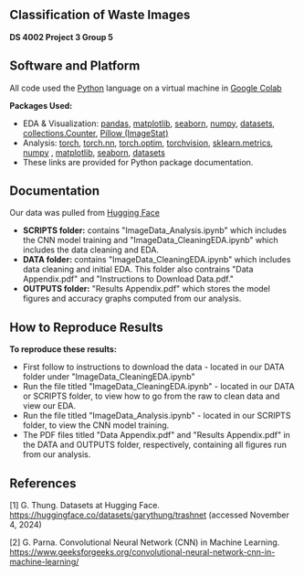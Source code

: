 ## **Classification of Waste Images**
**DS 4002 Project 3 Group 5**

## Software and Platform 
All code used the [Python](https://www.python.org/downloads/) language on a virtual machine in [Google Colab](https://colab.research.google.com/) 

**Packages Used:**
* EDA & Visualization: [pandas](https://pypi.org/project/pandas/), [matplotlib](https://pypi.org/project/matplotlib/), [seaborn](https://pypi.org/project/seaborn/), [numpy](https://numpy.org/doc/stable/user/absolute_beginners.html), [datasets](https://pypi.org/project/datasets/), [collections.Counter](https://docs.python.org/3/library/collections.html#collections.Counter), [Pillow (ImageStat)](https://pillow.readthedocs.io/en/stable/reference/ImageStat.html)  
* Analysis: [torch](https://pypi.org/project/torch/), [torch.nn](https://pytorch.org/docs/main/nn.html), [torch.optim](https://pypi.org/project/torch-optim/), [torchvision](https://pypi.org/project/torchvision/), [sklearn.metrics](https://scikit-learn.org/1.5/modules/model_evaluation.html), [numpy](https://numpy.org/doc/stable/user/absolute_beginners.html) , [matplotlib](https://pypi.org/project/matplotlib/), [seaborn](https://pypi.org/project/seaborn/), [datasets](https://pypi.org/project/datasets/)
* These links are provided for Python package documentation.
  
## Documentation 
Our data was pulled from [Hugging Face](https://huggingface.co/datasets/garythung/trashnet) 
* **SCRIPTS folder:** contains "ImageData_Analysis.ipynb" which includes the CNN model training and "ImageData_CleaningEDA.ipynb" which includes the data cleaning and EDA.
* **DATA folder:**  contains "ImageData_CleaningEDA.ipynb" which includes data cleaning and initial EDA. This folder also contrains "Data Appendix.pdf" and "Instructions to Download Data.pdf."  
* **OUTPUTS folder:** "Results Appendix.pdf" which stores the model figures and accuracy graphs computed from our analysis.

## How to Reproduce Results 
**To reproduce these results:**

- First follow to instructions to download the data - located in our DATA folder under "ImageData_CleaningEDA.ipynb"
- Run the file titled "ImageData_CleaningEDA.ipynb" - located in our DATA or SCRIPTS folder, to view how to go from the raw to clean data and view our EDA.
- Run the file titled "ImageData_Analysis.ipynb" - located in our SCRIPTS folder, to view the CNN model training.
- The PDF files titled "Data Appendix.pdf" and "Results Appendix.pdf" in the DATA and OUTPUTS folder, respectively, containing all figures run from our analysis.

## References

[1] G. Thung. Datasets at Hugging Face. https://huggingface.co/datasets/garythung/trashnet (accessed November 4, 2024) 

[2] G. Parna. Convolutional Neural Network (CNN) in Machine Learning. https://www.geeksforgeeks.org/convolutional-neural-network-cnn-in-machine-learning/
